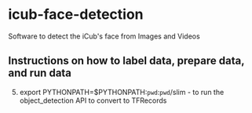 # icub-face-detection
Software to detect the iCub's face from Images and Videos

## Instructions on how to label data, prepare data, and run data


5. export PYTHONPATH=$PYTHONPATH:`pwd`:`pwd`/slim - to run the object_detection API to convert to TFRecords


